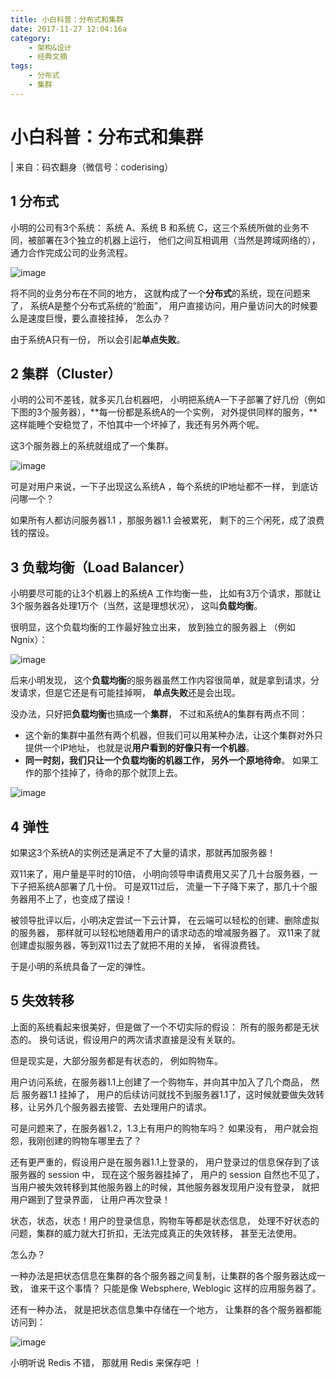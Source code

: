 ```yaml
---
title: 小白科普：分布式和集群
date: 2017-11-27 12:04:16a
category:
    - 架构&设计
    - 经典文摘
tags:
    - 分布式
    - 集群
---
```

# 小白科普：分布式和集群

 | 来自：码农翻身（微信号：coderising）

## 1 分布式

小明的公司有3个系统： 系统 A、系统 B 和系统 C，这三个系统所做的业务不同，被部署在3个独立的机器上运行， 他们之间互相调用（当然是跨域网络的）， 通力合作完成公司的业务流程。

![image](小白科普：分布式和集群/pic1.jpg)

将不同的业务分布在不同的地方， 这就构成了一个**分布式**的系统，现在问题来了， 系统A是整个分布式系统的“脸面”， 用户直接访问，用户量访问大的时候要么是速度巨慢，要么直接挂掉， 怎么办？

由于系统A只有一份， 所以会引起**单点失败**。

## 2 集群（Cluster）

小明的公司不差钱，就多买几台机器吧， 小明把系统A一下子部署了好几份（例如下图的3个服务器），**每一份都是系统A的一个实例， 对外提供同样的服务，**这样能睡个安稳觉了，不怕其中一个坏掉了，我还有另外两个呢。

这3个服务器上的系统就组成了一个集群。

![image](小白科普：分布式和集群/pic2.jpg)

可是对用户来说，一下子出现这么系统A ，每个系统的IP地址都不一样，  到底访问哪一个？

如果所有人都访问服务器1.1 ，那服务器1.1 会被累死， 剩下的三个闲死，成了浪费钱的摆设。

## 3 负载均衡（Load Balancer）

小明要尽可能的让3个机器上的系统A 工作均衡一些， 比如有3万个请求，那就让3个服务器各处理1万个（当然，这是理想状况）， 这叫**负载均衡**。

很明显，这个负载均衡的工作最好独立出来， 放到独立的服务器上 （例如Ngnix）：

![image](小白科普：分布式和集群/pic3.jpg)

后来小明发现， 这个**负载均衡**的服务器虽然工作内容很简单，就是拿到请求，分发请求，但是它还是有可能挂掉啊， **单点失败**还是会出现。

没办法，只好把**负载均衡**也搞成一个**集群**， 不过和系统A的集群有两点不同：

- 这个新的集群中虽然有两个机器，但我们可以用某种办法，让这个集群对外只提供一个IP地址， 也就是说**用户看到的好像只有一个机器**。
- **同一时刻，我们只让一个负载均衡的机器工作， 另外一个原地待命**。 如果工作的那个挂掉了，待命的那个就顶上去。

![image](小白科普：分布式和集群/pic4.jpg)

## 4 弹性

如果这3个系统A的实例还是满足不了大量的请求，那就再加服务器！

双11来了，用户量是平时的10倍， 小明向领导申请费用又买了几十台服务器，一下子把系统A部署了几十份。  可是双11过后， 流量一下子降下来了，那几十个服务器用不上了，也变成了摆设！

被领导批评以后，小明决定尝试一下云计算，  在云端可以轻松的创建、删除虚拟的服务器， 那样就可以轻松地随着用户的请求动态的增减服务器了。  双11来了就创建虚拟服务器，等到双11过去了就把不用的关掉， 省得浪费钱。

于是小明的系统具备了一定的弹性。

## 5 失效转移

上面的系统看起来很美好，但是做了一个不切实际的假设： 所有的服务都是无状态的。 换句话说，假设用户的两次请求直接是没有关联的。

但是现实是，大部分服务都是有状态的， 例如购物车。

用户访问系统，在服务器1.1上创建了一个购物车，并向其中加入了几个商品， 然后 服务器1.1 挂掉了， 用户的后续访问就找不到服务器1.1了，这时候就要做失效转移，让另外几个服务器去接管、去处理用户的请求。

可是问题来了，在服务器1.2，1.3上有用户的购物车吗？  如果没有， 用户就会抱怨，我刚创建的购物车哪里去了？

还有更严重的，假设用户是在服务器1.1上登录的， 用户登录过的信息保存到了该服务器的 session 中， 现在这个服务器挂掉了， 用户的 session 自然也不见了，当用户被失效转移到其他服务器上的时候，其他服务器发现用户没有登录， 就把用户踢到了登录界面， 让用户再次登录！

状态，状态，状态！用户的登录信息，购物车等都是状态信息，  处理不好状态的问题，集群的威力就大打折扣，无法完成真正的失效转移， 甚至无法使用。

怎么办？

一种办法是把状态信息在集群的各个服务器之间复制，让集群的各个服务器达成一致，  谁来干这个事情？ 只能是像 Websphere, Weblogic 这样的应用服务器了。

还有一种办法， 就是把状态信息集中存储在一个地方， 让集群的各个服务器都能访问到：

![image](小白科普：分布式和集群/pic5.jpg)

小明听说 Redis 不错， 那就用 Redis 来保存吧 ！
